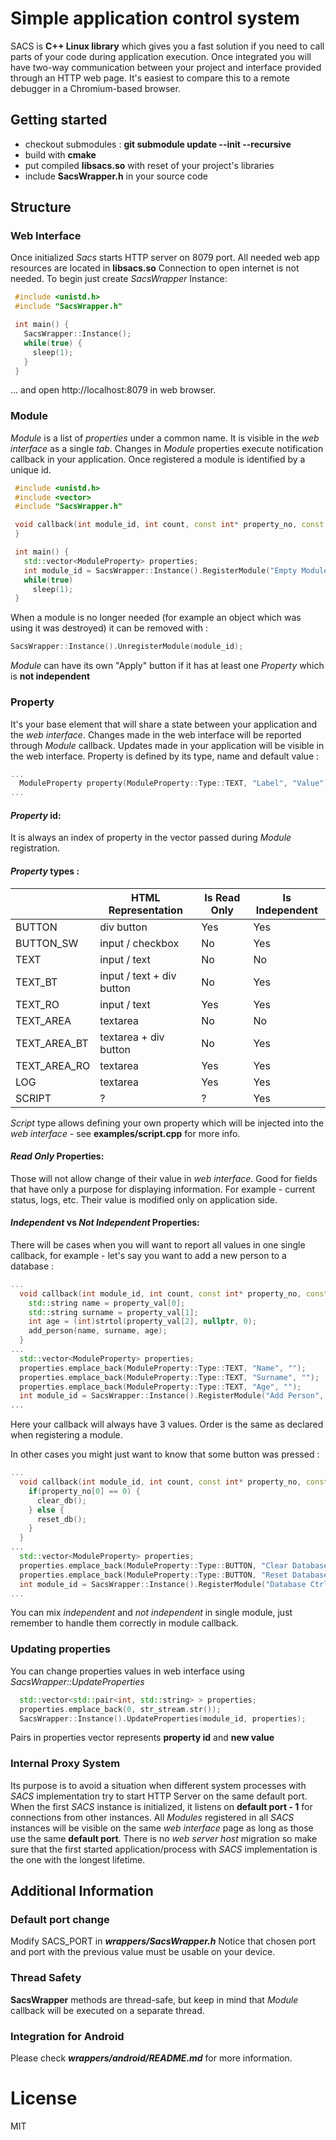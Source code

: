 # Simple application control system

SACS is **C++ Linux library** which gives you a fast solution if you need to call parts of your code during application execution. Once integrated you will have two-way communication between your project and interface provided through an HTTP web page.
It's easiest to compare this to a remote debugger in a Chromium-based browser.

## Getting started
- checkout submodules : **git submodule update --init --recursive**
- build with **cmake**
- put compiled **libsacs&period;so** with reset of your project's libraries
- include **SacsWrapper.h** in your source code

## Structure

### Web Interface
Once initialized *Sacs* starts HTTP server on 8079 port. All needed web app resources are located in **libsacs&period;so**
Connection to open internet is not needed.
To begin just create *SacsWrapper* Instance:
 ```c++
  #include <unistd.h>
  #include "SacsWrapper.h"

  int main() {
    SacsWrapper::Instance();
    while(true) {
      sleep(1);
    }
  }
```
... and open http://localhost:8079 in web browser.

### Module
*Module* is a list of *properties* under a common name. It is visible in the *web interface* as a single *tab*.
Changes in *Module* properties execute notification callback in your application.
Once registered a module is identified by a unique id.

 ```c++
  #include <unistd.h>
  #include <vector>
  #include "SacsWrapper.h"

  void callback(int module_id, int count, const int* property_no, const char* const* property_val) {
  }

  int main() {
    std::vector<ModuleProperty> properties;
    int module_id = SacsWrapper::Instance().RegisterModule("Empty Module", properties, callback);
    while(true)
      sleep(1);
  }
```

When a module is no longer needed (for example an object which was using it was destroyed) it can be removed with :

 ```c++
 SacsWrapper::Instance().UnregisterModule(module_id);
```

*Module* can have its own "Apply" button if it has at least one *Property* which is **not independent**

### Property

It's your base element that will share a state between your application and the *web interface*.
Changes made in the web interface will be reported through *Module* callback.
Updates made in your application will be visible in the web interface.
Property is defined by its type, name and default value :
```c++
...
  ModuleProperty property(ModuleProperty::Type::TEXT, "Label", "Value");
...
```

#### *Property* id:
It is always an index of property in the vector passed during *Module* registration.

#### *Property* types :
|              | HTML Representation       | Is Read Only | Is Independent
|--------------|---------------------------|--------------|---------------|
| BUTTON       | div button                | Yes          | Yes
| BUTTON_SW    | input / checkbox          | No           | Yes
| TEXT         | input / text              | No           | No
| TEXT_BT      | input / text + div button | No           | Yes
| TEXT_RO      | input / text              | Yes          | Yes
| TEXT_AREA    | textarea                  | No           | No
| TEXT_AREA_BT | textarea + div button     | No           | Yes
| TEXT_AREA_RO | textarea                  | Yes          | Yes
| LOG          | textarea                  | Yes          | Yes
| SCRIPT       | ?                         | ?            | Yes


*Script* type allows defining your own property which will be injected into the *web interface* -
 see **examples/script.cpp** for more info.

#### *Read Only* Properties:

Those will not allow change of their value in *web interface*. Good for fields that have only a purpose for
displaying information. For example - current status, logs, etc.
Their value is modified only on application side.

#### *Independent* vs *Not Independent* Properties:

There will be cases when you will want to report all values in one single callback,
for example - let's say you want to add a new person to a database :

```c++
...
  void callback(int module_id, int count, const int* property_no, const char* const* property_val) {
    std::string name = property_val[0];
    std::string surname = property_val[1];
    int age = (int)strtol(property_val[2], nullptr, 0);
    add_person(name, surname, age);
  }
...
  std::vector<ModuleProperty> properties;
  properties.emplace_back(ModuleProperty::Type::TEXT, "Name", "");
  properties.emplace_back(ModuleProperty::Type::TEXT, "Surname", "");
  properties.emplace_back(ModuleProperty::Type::TEXT, "Age", "");
  int module_id = SacsWrapper::Instance().RegisterModule("Add Person", properties, callback);
...
```
Here your callback will always have 3 values. Order is the same as declared when registering a module.

In other cases you might just want to know that some button was pressed :
```c++
...
  void callback(int module_id, int count, const int* property_no, const char* const* property_val) {
    if(property_no[0] == 0) {
      clear_db();
    } else {
      reset_db();
    }
  }
...
  std::vector<ModuleProperty> properties;
  properties.emplace_back(ModuleProperty::Type::BUTTON, "Clear Database", "");
  properties.emplace_back(ModuleProperty::Type::BUTTON, "Reset Database", "");
  int module_id = SacsWrapper::Instance().RegisterModule("Database Ctrl", properties, callback);
...
```
You can mix *independent* and *not independent* in single module, just remember to handle them correctly in module callback.
### Updating properties
You can change properties values in web interface using *SacsWrapper::UpdateProperties*
```c++
  std::vector<std::pair<int, std::string> > properties;
  properties.emplace_back(0, str_stream.str());
  SacsWrapper::Instance().UpdateProperties(module_id, properties);
```
Pairs in properties vector represents **property id** and **new value**

### Internal Proxy System
Its purpose is to avoid a situation when different system processes with *SACS* implementation try to start HTTP Server on the same default port. When the first *SACS* instance is initialized, it listens on **default port - 1** for connections from other instances. All *Modules* registered in all *SACS* instances will be visible on the same *web interface* page as long as those use the same **default port**.
There is no *web server host* migration so make sure that the first started application/process with *SACS* implementation is the one with the longest lifetime.


## Additional Information

### Default port change
Modify SACS_PORT in ***wrappers/SacsWrapper.h***
Notice that chosen port and port with the previous value must be usable on your device.

### Thread Safety
**SacsWrapper** methods are thread-safe, but keep in mind that *Module* callback will be executed on a separate thread.

### Integration for Android
Please check ***wrappers/android/README.md*** for more information.


# License

MIT

